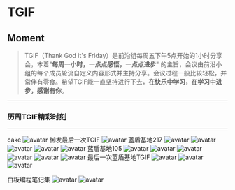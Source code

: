 # TGIF

## Moment 

>TGIF（Thank God it's Friday）是前沿组每周五下午5点开始的1小时分享会，本着"**每周一小时，一点点感悟，一点点进步**" 的主旨，会议由前沿小组的每个成员轮流自定义内容形式并主持分享。会议过程一般比较轻松，并常伴有零食。希望TGIF能一直坚持进行下去，**在快乐中学习，在学习中进步，感谢有你**。


--------

### 历周TGIF精彩时刻   

*****
cake
![avatar](IMG_7789.JPG)
御发最后一次TGIF
![avatar](IMG_6561.JPG)
蓝盾基地217
![avatar](IMG_6756.JPG)
![avatar](IMG_6757.JPG)
![avatar](IMG_6759.JPG)
![avatar](IMG_6760.JPG)
![avatar](IMG_6763.JPG)
蓝盾基地105
![avatar](IMG_7791.JPG)
![avatar](IMG_7793.JPG)
![avatar](IMG_7794.JPG)
![avatar](IMG_7795.JPG)
![avatar](IMG_7797.JPG)
![avatar](IMG_7798.JPG)
最后一次蓝盾基地TGIF
![avatar](IMG_7812.JPG)
![avatar](IMG_7839.JPG)
![avatar](IMG_7840.JPG)

白板编程笔记集
![avatar](IMG_7895.JPG)
![avatar](IMG_7896.JPG)
